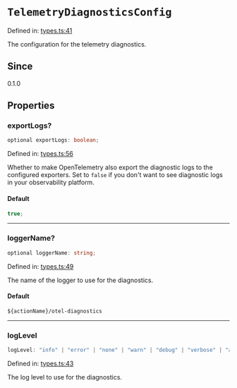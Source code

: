 # `TelemetryDiagnosticsConfig`

Defined in: [types.ts:41](https://github.com/adobe/aio-lib-telemetry/blob/b7459bc16d246bc755238cf4edba48b0006bfd42/source/types.ts#L41)

The configuration for the telemetry diagnostics.

## Since

0.1.0

## Properties

### exportLogs?

```ts
optional exportLogs: boolean;
```

Defined in: [types.ts:56](https://github.com/adobe/aio-lib-telemetry/blob/b7459bc16d246bc755238cf4edba48b0006bfd42/source/types.ts#L56)

Whether to make OpenTelemetry also export the diagnostic logs to the configured exporters.
Set to `false` if you don't want to see diagnostic logs in your observability platform.

#### Default

```ts
true;
```

---

### loggerName?

```ts
optional loggerName: string;
```

Defined in: [types.ts:49](https://github.com/adobe/aio-lib-telemetry/blob/b7459bc16d246bc755238cf4edba48b0006bfd42/source/types.ts#L49)

The name of the logger to use for the diagnostics.

#### Default

`${actionName}/otel-diagnostics`

---

### logLevel

```ts
logLevel: "info" | "error" | "none" | "warn" | "debug" | "verbose" | "all";
```

Defined in: [types.ts:43](https://github.com/adobe/aio-lib-telemetry/blob/b7459bc16d246bc755238cf4edba48b0006bfd42/source/types.ts#L43)

The log level to use for the diagnostics.

